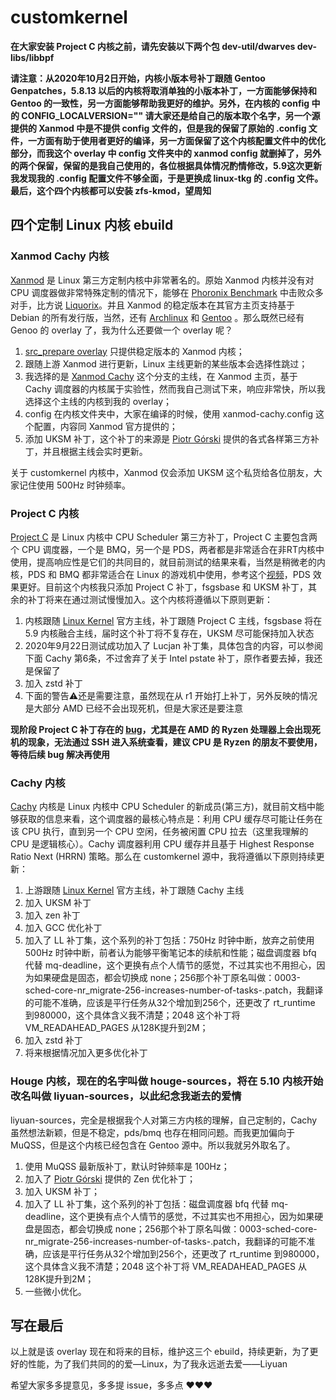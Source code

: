 # customkernel

**在大家安装 Project C 内核之前，请先安装以下两个包 dev-util/dwarves dev-libs/libbpf**

**请注意：从2020年10月2日开始，内核小版本号补丁跟随 Gentoo Genpatches，5.8.13 以后的内核将取消单独的小版本补丁，一方面能够保持和 Gentoo 的一致性，另一方面能够帮助我更好的维护。另外，在内核的 config 中的 CONFIG_LOCALVERSION="" 请大家还是给自己的版本取个名字，另一个源提供的 Xanmod 中是不提供 config 文件的，但是我的保留了原始的 .config 文件，一方面有助于使用者更好的编译，另一方面保留了这个内核配置文件中的优化部分，而我这个 overlay 中 config 文件夹中的 xanmod config 就删掉了，另外的两个保留，保留的是我自己使用的，各位根据具体情况酌情修改，5.9这次更新我发现我的 .config 配置文件不够全面，于是更换成 linux-tkg 的 .config 文件。最后，这个四个内核都可以安装 zfs-kmod，望周知**

## 四个定制 Linux 内核 ebuild

### Xanmod Cachy 内核

[Xanmod](https://xanmod.org/) 是 Linux 第三方定制内核中非常著名的。原始 Xanmod 内核并没有对 CPU 调度器做非常特殊定制的情况下，能够在 [Phoronix Benchmark](https://www.phoronix.com/scan.php?page=article&item=xanmod-2020-kernel&num=3) 中击败众多对手，比方说 [Liquorix](https://liquorix.net/)。并且 Xanmod 的稳定版本在其官方主页支持基于 Debian 的所有发行版，当然，还有 [Archlinux](https://aur.archlinux.org/packages/linux-xanmod/) 和 [Gentoo](https://gitlab.com/src_prepare/src_prepare-overlay/-/tree/master/sys-kernel/xanmod-sources) 。那么既然已经有 Genoo 的 overlay 了，我为什么还要做一个 overlay 呢？

1. [src_prepare overlay](https://gitlab.com/src_prepare/src_prepare-overlay) 只提供稳定版本的 Xanmod 内核；
2. 跟随上游 Xanmod 进行更新，Linux 主线更新的某些版本会选择性跳过；
3. 我选择的是 [Xanmod Cachy](https://github.com/xanmod/linux/tree/5.9-cachy) 这个分支的主线，在 Xanmod 主页，基于 Cachy 调度器的内核属于实验性，然而我自己测试下来，响应非常快，所以我选择这个主线的内核到我的 overlay；
4. config 在内核文件夹中，大家在编译的时候，使用 xanmod-cachy.config 这个配置，内容同 Xanmod 官方提供的；
5. 添加 UKSM 补丁，这个补丁的来源是 [Piotr Górski](https://gitlab.com/sirlucjan/kernel-patches/-/tree/master) 提供的各式各样第三方补丁，并且根据主线会实时更新。

关于 customkernel 内核中，Xanmod 仅会添加 UKSM 这个私货给各位朋友，大家记住使用 500Hz 时钟频率。

### Project C 内核

[Project C](https://cchalpha.blogspot.com/) 是 Linux 内核中 CPU Scheduler 第三方补丁，Project C 主要包含两个 CPU 调度器，一个是 BMQ，另一个是 PDS，两者都是非常适合在非RT内核中使用，提高响应性是它们的共同目的，就目前测试的结果来看，当然是稍微老的内核，PDS 和 BMQ 都非常适合在 Linux 的游戏机中使用，参考这个[视频](https://youtu.be/phA-M1biogE)，PDS 效果更好。目前这个内核我只添加 Project C 补丁，fsgsbase 和 UKSM 补丁，其余的补丁将来在通过测试慢慢加入。这个内核将遵循以下原则更新：

1. 内核跟随 [Linux Kernel](https://www.kernel.org/) 官方主线，补丁跟随 Project C 主线，fsgsbase 将在 5.9 内核融合主线，届时这个补丁将不复存在，UKSM 尽可能保持加入状态
2. 2020年9月22日测试成功加入了 Lucjan 补丁集，具体包含的内容，可以参阅下面 Cachy 第6条，不过舍弃了关于 Intel pstate 补丁，原作者要去掉，我还是保留了
3. 加入 zstd 补丁
4. 下面的警告⚠还是需要注意，虽然现在从 r1 开始打上补丁，另外反映的情况是大部分 AMD 已经不会出现死机，但是大家还是要注意

**现阶段 Project C 补丁存在的 [bug](https://gitlab.com/alfredchen/linux-prjc/-/issues/8)，尤其是在 AMD 的 Ryzen 处理器上会出现死机的现象，无法通过 SSH 进入系统查看，建议 CPU 是 Ryzen 的朋友不要使用，等待后续 bug 解决再使用**

### Cachy 内核

[Cachy](https://github.com/hamadmarri/cachy-sched) 内核是 Linux 内核中 CPU Scheduler 的新成员(第三方)，就目前文档中能够获取的信息来看，这个调度器的最核心特点是：利用 CPU 缓存尽可能让任务在该 CPU 执行，直到另一个 CPU 空闲，任务被闲置 CPU 拉去（这里我理解的 CPU 是逻辑核心）。Cachy 调度器利用 CPU 缓存并且基于 Highest Response Ratio Next (HRRN) 策略。那么在 customkernel 源中，我将遵循以下原则持续更新：

1. 上游跟随 [Linux Kernel](https://www.kernel.org/) 官方主线，补丁跟随 Cachy 主线
2. 加入 UKSM 补丁
3. 加入 zen 补丁
4. 加入 GCC 优化补丁
5. 加入了 LL 补丁集，这个系列的补丁包括：750Hz 时钟中断，放弃之前使用 500Hz 时钟中断，前者认为能够平衡笔记本的续航和性能；磁盘调度器 bfq 代替 mq-deadline，这个更换有点个人情节的感觉，不过其实也不用担心，因为如果硬盘是固态，都会切换成 none；256那个补丁原名叫做：0003-sched-core-nr_migrate-256-increases-number-of-tasks-.patch，我翻译的可能不准确，应该是平行任务从32个增加到256个，还更改了 rt_runtime 到980000，这个具体含义我不清楚；2048 这个补丁将 VM_READAHEAD_PAGES 从128K提升到2M；
6. 加入 zstd 补丁
7. 将来根据情况加入更多优化补丁

### Houge 内核，现在的名字叫做 houge-sources，将在 5.10 内核开始改名叫做 liyuan-sources，以此纪念我逝去的爱情

liyuan-sources，完全是根据我个人对第三方内核的理解，自己定制的，Cachy 虽然想法新颖，但是不稳定，pds/bmq 也存在相同问题。而我更加偏向于 MuQSS，但是这个内核已经包含在 Gentoo 源中。所以我就另外取名了。

1. 使用 MuQSS 最新版补丁，默认时钟频率是 100Hz；
2. 加入了  [Piotr Górski](https://gitlab.com/sirlucjan/kernel-patches/-/tree/master) 提供的 Zen 优化补丁；
3. 加入 UKSM 补丁；
4. 加入了 LL 补丁集，这个系列的补丁包括：磁盘调度器 bfq 代替 mq-deadline，这个更换有点个人情节的感觉，不过其实也不用担心，因为如果硬盘是固态，都会切换成 none；256那个补丁原名叫做：0003-sched-core-nr_migrate-256-increases-number-of-tasks-.patch，我翻译的可能不准确，应该是平行任务从32个增加到256个，还更改了 rt_runtime 到980000，这个具体含义我不清楚；2048 这个补丁将 VM_READAHEAD_PAGES 从128K提升到2M；
5. 一些微小优化。

## 写在最后

以上就是该 overlay 现在和将来的目标，维护这三个 ebuild，持续更新，为了更好的性能，为了我们共同的的爱—Linux，为了我永远逝去爱——Liyuan

希望大家多多提意见，多多提 issue，多多点 ❤❤❤
